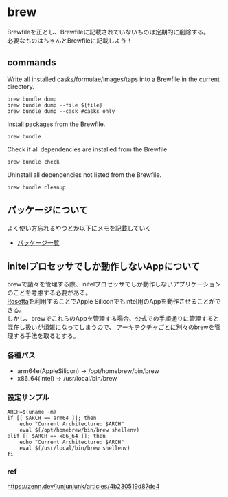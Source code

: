 # brew

Brewfileを正とし、Brewfileに記載されていないものは定期的に削除する。  
必要なものはちゃんとBrewfileに記載しよう！

## commands

Write all installed casks/formulae/images/taps into a Brewfile in the current directory.
```
brew bundle dump
brew bundle dump --file ${file}
brew bundle dump --cask #casks only
```

Install packages from the Brewfile.
```
brew bundle 
```


Check if all dependencies are installed from the Brewfile.
```
brew bundle check
```


Uninstall all dependencies not listed from the Brewfile.
```
brew bundle cleanup
```

## パッケージについて
よく使い方忘れるやつとか以下にメモを記載していく

- [パッケージ一覧](./doc/packages.md)


## initelプロセッサでしか動作しないAppについて

brewで諸々を管理する際、initelプロセッサでしか動作しないアプリケーションのことを考慮する必要がある。  
[Rosetta](https://support.apple.com/ja-jp/HT211861)を利用することでApple Siliconでもintel用のAppを動作させることができる。  
しかし、brewでこれらのAppを管理する場合、公式での手順通りに管理すると混在し扱いが煩雑になってしまうので、
アーキテクチャごとに別々のbrewを管理する手法を取るとする。  

### 各種パス
- arm64e(AppleSilicon) -> /opt/homebrew/bin/brew
- x86_64(intel)        -> /usr/local/bin/brew


### 設定サンプル

```zsh:~/.zprofile
ARCH=$(uname -m)
if [[ $ARCH == arm64 ]]; then
    echo "Current Architecture: $ARCH"
	eval $(/opt/homebrew/bin/brew shellenv)
elif [[ $ARCH == x86_64 ]]; then
    echo "Current Architecture: $ARCH"
	eval $(/usr/local/bin/brew shellenv)
fi
```

### ref
https://zenn.dev/junjunjunk/articles/4b230519d87de4

